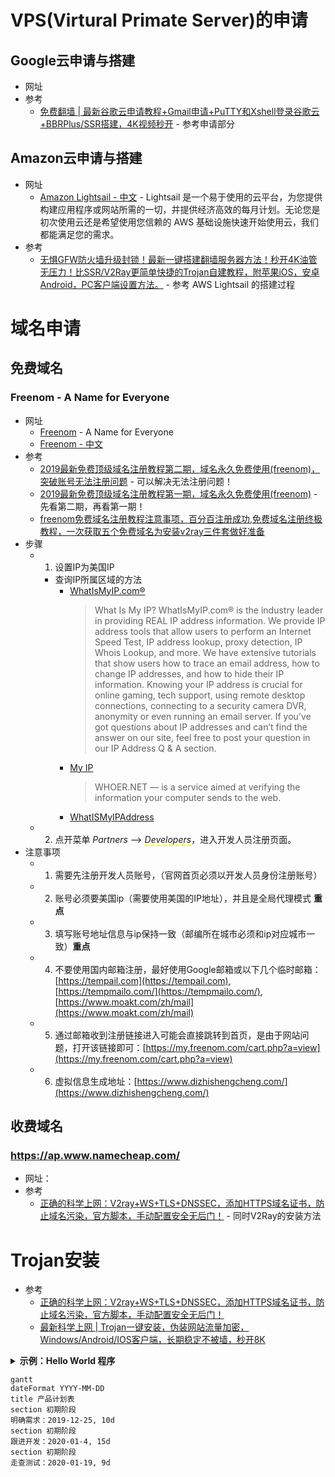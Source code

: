# VPS(Virtural Primate Server)的申请
## Google云申请与搭建
   * 网址
   * 参考
      + [免费翻墙 | 最新谷歌云申请教程+Gmail申请+PuTTY和Xshell登录谷歌云+BBRPlus/SSR搭建，4K视频秒开](https://www.youtube.com/watch?v=RxbGtkRVUWQ) - 参考申请部分<br>
## Amazon云申请与搭建
   * 网址
      + [Amazon Lightsail - 中文](https://aws.amazon.com/cn/lightsail/) - Lightsail 是一个易于使用的云平台，为您提供构建应用程序或网站所需的一切，并提供经济高效的每月计划。无论您是初次使用云还是希望使用您信赖的 AWS 基础设施快速开始使用云，我们都能满足您的需求。<br>
   * 参考
      + [无惧GFW防火墙升级封锁！最新一键搭建翻墙服务器方法！秒开4K油管无压力！比SSR/V2Ray更简单快捷的Trojan自建教程，附苹果iOS，安卓Android，PC客户端设置方法。](https://www.youtube.com/watch?v=shF8bMUvvpw) - 参考 AWS Lightsail 的搭建过程<br>
# 域名申请
## 免费域名
### Freenom - A Name for Everyone
   * 网址
      + [Freenom](https://www.freenom.com/en/index.html) - A Name for Everyone<br>
      + [Freenom - 中文](https://www.freenom.com/zh/index.html)<br>
   * 参考
      + [2019最新免费顶级域名注册教程第二期，域名永久免费使用(freenom)，突破账号无法注册问题](https://www.youtube.com/watch?v=VxfyjmaKby4) - 可以解决无法注册问题！<br>
      + [2019最新免费顶级域名注册教程第一期，域名永久免费使用(freenom)](https://www.youtube.com/watch?v=bDcNZCXv04g) - 先看第二期，再看第一期！<br>
      + [freenom免费域名注册教程注意事项，百分百注册成功,免费域名注册终极教程，一次获取五个免费域名为安装v2ray三件套做好准备](https://www.youtube.com/watch?v=oV4QCzRNmOo)<br>
   * 步骤
      + 1. 设置IP为美国IP
         - 查询IP所属区域的方法
            + [WhatIsMyIP.com®](https://www.whatismyip.com/)<br>
               >What Is My IP?
WhatIsMyIP.com® is the industry leader in providing REAL IP address information. We provide IP address tools that allow users to perform an Internet Speed Test, IP address lookup, proxy detection, IP Whois Lookup, and more. We have extensive tutorials that show users how to trace an email address, how to change IP addresses, and how to hide their IP information. Knowing your IP address is crucial for online gaming, tech support, using remote desktop connections, connecting to a security camera DVR, anonymity or even running an email server. If you’ve got questions about IP addresses and can’t find the answer on our site, feel free to post your question in our IP Address Q & A section.
            + [My IP](https://whoer.net/)<br>
               >WHOER.NET — is a service aimed at verifying the information your computer sends to the web.
            + [WhatISMyIPAddress](https://whatismyipaddress.com/)
      + 2. 点开菜单 *Partners* --> *<span style="border-bottom:2px dashed yellow;">Developers</span>*，进入开发人员注册页面。
   * 注意事项
      + 1. 需要先注册开发人员账号，（官网首页必须以开发人员身份注册账号）
      + 2. 账号必须要美国ip（需要使用美国的IP地址），并且是全局代理模式  **重点**
      + 3. 填写账号地址信息与ip保持一致（邮编所在城市必须和ip对应城市一致）**重点**
      + 4. 不要使用国内邮箱注册，最好使用Google邮箱或以下几个临时邮箱：[https://tempail.com](https://tempail.com), [https://tempmailo.com/](https://tempmailo.com/), [https://www.moakt.com/zh/mail](https://www.moakt.com/zh/mail)<br>
      + 5. 通过邮箱收到注册链接进入可能会直接跳转到首页，是由于网站问题，打开该链接即可：[https://my.freenom.com/cart.php?a=view](https://my.freenom.com/cart.php?a=view)<br>
      + 6. 虚拟信息生成地址：[https://www.dizhishengcheng.com/](https://www.dizhishengcheng.com/)<br>
## 收费域名
### https://ap.www.namecheap.com/
   * 网址：
   * 参考
      + [正确的科学上网：V2ray+WS+TLS+DNSSEC，添加HTTPS域名证书，防止域名污染，官方脚本，手动配置安全无后门！](https://www.youtube.com/watch?v=FXWGOxjiFVM) - 同时V2Ray的安装方法<br>

# Trojan安装
   * 参考
      + [正确的科学上网：V2ray+WS+TLS+DNSSEC，添加HTTPS域名证书，防止域名污染，官方脚本，手动配置安全无后门！](https://www.youtube.com/watch?v=FXWGOxjiFVM&t=864s)<br>
      + [最新科学上网 | Trojan一键安装，伪装网站流量加密，Windows/Android/IOS客户端，长期稳定不被墙，秒开8K](https://www.youtube.com/watch?v=eiI2e4gnO4w)<br>


<details>
    <summary><b>示例：Hello World 程序</b></summary> 

?``` java
代码
?```

</details>

```
gantt
dateFormat YYYY-MM-DD
title 产品计划表
section 初期阶段
明确需求：2019-12-25, 10d
section 初期阶段
跟进开发：2020-01-4, 15d
section 初期阶段
走查测试：2020-01-19, 9d
```
